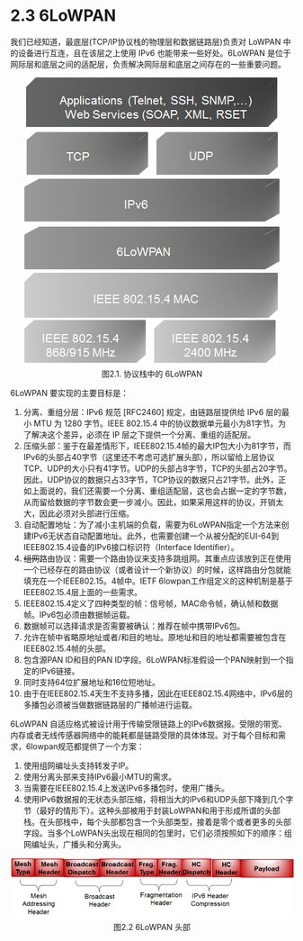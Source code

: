 # 2.3 6LoWPAN

我们已经知道，最底层(TCP/IP协议栈的物理层和数据链路层)负责对 LoWPAN 中的设备进行互连，且在该层之上使用 IPv6 也能带来一些好处。6LoWPAN 是位于网际层和底层之间的适配层，负责解决网际层和底层之间存在的一些重要问题。

<center><img src="images/iot_in_five_days/2/image001.png" /></center>
<center>图2.1. 协议栈中的 6LoWPAN</center>

6LoWPAN 要实现的主要目标是：
1. 分离、重组分层：IPv6 规范 [RFC2460] 规定，由链路层提供给 IPv6 层的最小 MTU 为 1280 字节。IEEE 802.15.4 中的协议数据单元最小为81字节。为了解决这个差异，必须在 IP 层之下提供一个分离、重组的适配层。
2. 压缩头部：鉴于在最差情形下，IEEE802.15.4帧的最大IP包大小为81字节，而IPv6的头部占40字节（这里还不考虑可选扩展头部），所以留给上层协议TCP、UDP的大小只有41字节。UDP的头部占8字节，TCP的头部占20字节。因此，UDP协议的数据只占33字节，TCP协议的数据只占21字节。此外，正如上面说的，我们还需要一个分离、重组适配层，这也会占据一定的字节数，从而留给数据的字节数会更一步减小。因此，如果采用这样的协议，开销太大，因此必须对头部进行压缩。
3. 自动配置地址：为了减小主机端的负载，需要为6LoWPAN指定一个方法来创建IPv6无状态自动配置地址。此外，也需要创建一个从被分配的EUI-64到IEEE802.15.4设备的IPv6接口标识符（Interface Identifier）。
4. ~~组网~~路由协议：需要一个路由协议来支持多跳组网。其重点应该放到正在使用一个已经存在的路由协议（或者设计一个新协议）的时候，这样路由分包就能填充在一个IEEE802.15。4帧中。IETF 6lowpan工作组定义的这种机制是基于IEEE802.15.4层上面的一些需求。
5. IEEE802.15.4定义了四种类型的帧：信号帧，MAC命令帧，确认帧和数据帧。IPv6包必须由数据帧运载。
6. 数据帧可以选择请求是否需要被确认：推荐在帧中携带IPv6包。
7. 允许在帧中省略原地址或者/和目的地址。原地址和目的地址都需要被包含在IEEE802.15.4帧的头部。
8. 包含源PAN ID和目的PAN ID字段。6LoWPAN标准假设一个PAN映射到一个指定的IPv6链接。
9. 同时支持64位扩展地址和16位短地址。
10. 由于在IEEE802.15.4天生不支持多播，因此在IEEE802.15.4网络中，IPv6层的多播包必须被当做数据链路层的广播帧进行运载。

6LoWPAN 自适应格式被设计用于传输受限链路上的IPv6数据报。受限的带宽、内存或者无线传感器网络中的能耗都是链路受限的具体体现。对于每个目标和需求，6lowpan规范都提供了一个方案：
1. 使用组网编址头支持转发子IP。
2. 使用分离头部来支持IPv6最小MTU的需求。
3. 当需要在IEEE802.15.4上发送IPv6多播包时，使用广播头。
4. 使用IPv6数据报的无状态头部压缩，将相当大的IPv6和UDP头部下降到几个字节（最好的情形下）。这种头部被用于封装LoWPAN和用于形成所谓的头部栈。在头部栈中，每个头部都包含一个头部类型，接着是零个或者更多的头部字段。当多个LoWPAN头出现在相同的包里时，它们必须按照如下的顺序：组网编址头，广播头和分离头。

<center><img src="images/iot_in_five_days/2/image002.png" /></center>
<center> 图2.2 6LoWPAN 头部 </center>
